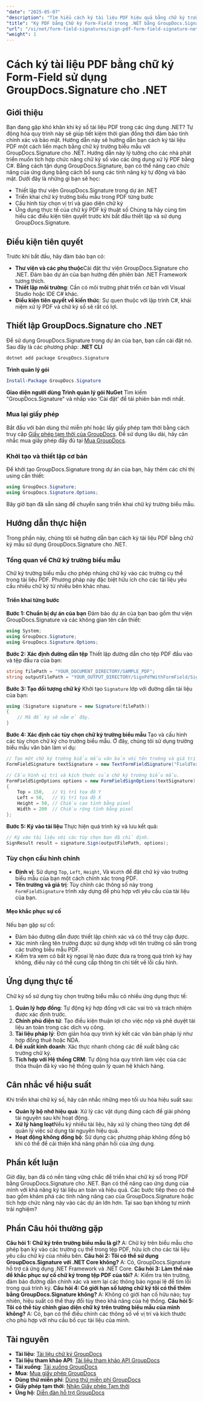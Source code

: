```yaml
---
"date": "2025-05-07"
"description": "Tìm hiểu cách ký tài liệu PDF hiệu quả bằng chữ ký trường biểu mẫu với GroupDocs.Signature cho .NET. Hướng dẫn này bao gồm thiết lập, cấu hình và triển khai bằng C#."
"title": "Ký PDF bằng Chữ ký Form-Field trong .NET bằng GroupDocs.Signature"
"url": "/vi/net/form-field-signatures/sign-pdf-form-field-signature-net-groupdocs/"
"weight": 1
---
```


# Cách ký tài liệu PDF bằng chữ ký Form-Field sử dụng GroupDocs.Signature cho .NET
## Giới thiệu
Bạn đang gặp khó khăn khi ký số tài liệu PDF trong các ứng dụng .NET? Tự động hóa quy trình này sẽ giúp tiết kiệm thời gian đồng thời đảm bảo tính chính xác và bảo mật. Hướng dẫn này sẽ hướng dẫn bạn cách ký tài liệu PDF một cách liền mạch bằng chữ ký trường biểu mẫu với GroupDocs.Signature cho .NET.
Hướng dẫn này lý tưởng cho các nhà phát triển muốn tích hợp chức năng chữ ký số vào các ứng dụng xử lý PDF bằng C#. Bằng cách tận dụng GroupDocs.Signature, bạn có thể nâng cao chức năng của ứng dụng bằng cách bổ sung các tính năng ký tự động và bảo mật. Dưới đây là những gì bạn sẽ học:
- Thiết lập thư viện GroupDocs.Signature trong dự án .NET
- Triển khai chữ ký trường biểu mẫu trong PDF từng bước
- Cấu hình tùy chọn vị trí và giao diện chữ ký
- Ứng dụng thực tế của chữ ký PDF kỹ thuật số
Chúng ta hãy cùng tìm hiểu các điều kiện tiên quyết trước khi bắt đầu thiết lập và sử dụng GroupDocs.Signature.
## Điều kiện tiên quyết
Trước khi bắt đầu, hãy đảm bảo bạn có:
- **Thư viện và các phụ thuộc**Cài đặt thư viện GroupDocs.Signature cho .NET. Đảm bảo dự án của bạn hướng đến phiên bản .NET Framework tương thích.
- **Thiết lập môi trường**: Cần có môi trường phát triển cơ bản với Visual Studio hoặc IDE C# khác.
- **Điều kiện tiên quyết về kiến thức**: Sự quen thuộc với lập trình C#, khái niệm xử lý PDF và chữ ký số sẽ rất có lợi.
## Thiết lập GroupDocs.Signature cho .NET
Để sử dụng GroupDocs.Signature trong dự án của bạn, bạn cần cài đặt nó. Sau đây là các phương pháp:
**.NET CLI**
```bash
dotnet add package GroupDocs.Signature
```
**Trình quản lý gói**
```powershell
Install-Package GroupDocs.Signature
```
**Giao diện người dùng Trình quản lý gói NuGet**
Tìm kiếm "GroupDocs.Signature" và nhấp vào 'Cài đặt' để tải phiên bản mới nhất.
### Mua lại giấy phép
Bắt đầu với bản dùng thử miễn phí hoặc lấy giấy phép tạm thời bằng cách truy cập [Giấy phép tạm thời của GroupDocs](https://purchase.groupdocs.com/temporary-license/). Để sử dụng lâu dài, hãy cân nhắc mua giấy phép đầy đủ tại [Mua GroupDocs](https://purchase.groupdocs.com/buy).
### Khởi tạo và thiết lập cơ bản
Để khởi tạo GroupDocs.Signature trong dự án của bạn, hãy thêm các chỉ thị using cần thiết:
```csharp
using GroupDocs.Signature;
using GroupDocs.Signature.Options;
```
Bây giờ bạn đã sẵn sàng để chuyển sang triển khai chữ ký trường biểu mẫu.
## Hướng dẫn thực hiện
Trong phần này, chúng tôi sẽ hướng dẫn bạn cách ký tài liệu PDF bằng chữ ký mẫu sử dụng GroupDocs.Signature cho .NET. 
### Tổng quan về Chữ ký trường biểu mẫu
Chữ ký trường biểu mẫu cho phép nhúng chữ ký vào các trường cụ thể trong tài liệu PDF. Phương pháp này đặc biệt hữu ích cho các tài liệu yêu cầu nhiều chữ ký từ nhiều bên khác nhau.
#### Triển khai từng bước
**Bước 1: Chuẩn bị dự án của bạn**
Đảm bảo dự án của bạn bao gồm thư viện GroupDocs.Signature và các không gian tên cần thiết:
```csharp
using System;
using GroupDocs.Signature;
using GroupDocs.Signature.Options;
```
**Bước 2: Xác định đường dẫn tệp**
Thiết lập đường dẫn cho tệp PDF đầu vào và tệp đầu ra của bạn:
```csharp
string filePath = "YOUR_DOCUMENT_DIRECTORY/SAMPLE_PDF";
string outputFilePath = "YOUR_OUTPUT_DIRECTORY/SignPdfWithFormField/SignedWithFormField.pdf";
```
**Bước 3: Tạo đối tượng chữ ký**
Khởi tạo `Signature` lớp với đường dẫn tài liệu của bạn:
```csharp
using (Signature signature = new Signature(filePath))
{
    // Mã để ký sẽ nằm ở đây.
}
```
**Bước 4: Xác định các tùy chọn chữ ký trường biểu mẫu**
Tạo và cấu hình các tùy chọn chữ ký cho trường biểu mẫu. Ở đây, chúng tôi sử dụng trường biểu mẫu văn bản làm ví dụ:
```csharp
// Tạo một chữ ký trường biểu mẫu văn bản với tên trường và giá trị mong muốn.
FormFieldSignature textSignature = new TextFormFieldSignature("FieldText", "Value1");

// Cấu hình vị trí và kích thước của chữ ký trường biểu mẫu.
FormFieldSignOptions options = new FormFieldSignOptions(textSignature)
{
    Top = 150,   // Vị trí tọa độ Y
    Left = 50,   // Vị trí tọa độ X
    Height = 50, // Chiều cao tính bằng pixel
    Width = 200  // Chiều rộng tính bằng pixel
};
```
**Bước 5: Ký vào tài liệu**
Thực hiện quá trình ký và lưu kết quả:
```csharp
// Ký vào tài liệu với các tùy chọn bạn đã chỉ định.
SignResult result = signature.Sign(outputFilePath, options);
```
### Tùy chọn cấu hình chính
- **Định vị**: Sử dụng `Top`, `Left`, `Height`, Và `Width` để đặt chữ ký vào trường biểu mẫu của bạn một cách chính xác trong PDF.
- **Tên trường và giá trị**: Tùy chỉnh các thông số này trong `FormFieldSignature` trình xây dựng để phù hợp với yêu cầu của tài liệu của bạn.
#### Mẹo khắc phục sự cố
Nếu bạn gặp sự cố:
- Đảm bảo đường dẫn được thiết lập chính xác và có thể truy cập được.
- Xác minh rằng tên trường được sử dụng khớp với tên trường có sẵn trong các trường biểu mẫu PDF.
- Kiểm tra xem có bất kỳ ngoại lệ nào được đưa ra trong quá trình ký hay không, điều này có thể cung cấp thông tin chi tiết về lỗi cấu hình.
## Ứng dụng thực tế
Chữ ký số sử dụng tùy chọn trường biểu mẫu có nhiều ứng dụng thực tế:
1. **Quản lý hợp đồng**: Tự động ký hợp đồng với các vai trò và trách nhiệm được xác định trước.
2. **Chính phủ điện tử**: Tạo điều kiện thuận lợi cho việc nộp và phê duyệt tài liệu an toàn trong các dịch vụ công.
3. **Tài liệu pháp lý**: Đơn giản hóa quy trình ký kết các văn bản pháp lý như hợp đồng thuê hoặc NDA.
4. **Đề xuất kinh doanh**: Xác thực nhanh chóng các đề xuất bằng các trường chữ ký.
5. **Tích hợp với Hệ thống CRM**: Tự động hóa quy trình làm việc của các thỏa thuận đã ký vào hệ thống quản lý quan hệ khách hàng.
## Cân nhắc về hiệu suất
Khi triển khai chữ ký số, hãy cân nhắc những mẹo tối ưu hóa hiệu suất sau:
- **Quản lý bộ nhớ hiệu quả**: Xử lý các vật dụng đúng cách để giải phóng tài nguyên sau khi hoạt động.
- **Xử lý hàng loạt**Nếu ký nhiều tài liệu, hãy xử lý chúng theo từng đợt để quản lý việc sử dụng tài nguyên hiệu quả.
- **Hoạt động không đồng bộ**: Sử dụng các phương pháp không đồng bộ khi có thể để cải thiện khả năng phản hồi của ứng dụng.
## Phần kết luận
Giờ đây, bạn đã có nền tảng vững chắc để triển khai chữ ký số trong PDF bằng GroupDocs.Signature cho .NET. Bạn có thể nâng cao ứng dụng của mình với khả năng ký tài liệu an toàn và hiệu quả.
Các bước tiếp theo có thể bao gồm khám phá các tính năng nâng cao của GroupDocs.Signature hoặc tích hợp chức năng này vào các dự án lớn hơn. Tại sao bạn không tự mình trải nghiệm?
## Phần Câu hỏi thường gặp
**Câu hỏi 1: Chữ ký trên trường biểu mẫu là gì?**
A: Chữ ký trên biểu mẫu cho phép bạn ký vào các trường cụ thể trong tệp PDF, hữu ích cho các tài liệu yêu cầu chữ ký của nhiều bên.
**Câu hỏi 2: Tôi có thể sử dụng GroupDocs.Signature với .NET Core không?**
A: Có, GroupDocs.Signature hỗ trợ cả ứng dụng .NET Framework và .NET Core.
**Câu hỏi 3: Làm thế nào để khắc phục sự cố chữ ký trong tệp PDF của tôi?**
A: Kiểm tra tên trường, đảm bảo đường dẫn chính xác và xem lại các thông báo ngoại lệ để tìm lỗi trong quá trình ký.
**Câu hỏi 4: Có giới hạn số lượng chữ ký tôi có thể thêm bằng GroupDocs.Signature không?**
A: Không có giới hạn cố hữu nào; tuy nhiên, hiệu suất có thể thay đổi tùy theo khả năng của hệ thống.
**Câu hỏi 5: Tôi có thể tùy chỉnh giao diện chữ ký trên trường biểu mẫu của mình không?**
A: Có, bạn có thể điều chỉnh các thông số về vị trí và kích thước cho phù hợp với nhu cầu bố cục tài liệu của mình.
## Tài nguyên
- **Tài liệu**: [Tài liệu chữ ký GroupDocs](https://docs.groupdocs.com/signature/net/)
- **Tài liệu tham khảo API**: [Tài liệu tham khảo API GroupDocs](https://reference.groupdocs.com/signature/net/)
- **Tải xuống**: [Tải xuống GroupDocs](https://releases.groupdocs.com/signature/net/)
- **Mua**: [Mua giấy phép GroupDocs](https://purchase.groupdocs.com/buy)
- **Dùng thử miễn phí**: [Dùng thử miễn phí GroupDocs](https://releases.groupdocs.com/signature/net/)
- **Giấy phép tạm thời**: [Nhận Giấy phép Tạm thời](https://purchase.groupdocs.com/temporary-license/)
- **Ủng hộ**: [Diễn đàn hỗ trợ GroupDocs](https://forum.groupdocs.com/c/signature/)